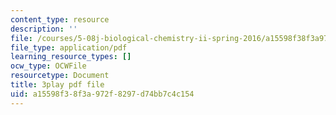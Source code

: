 ```yaml
---
content_type: resource
description: ''
file: /courses/5-08j-biological-chemistry-ii-spring-2016/a15598f38f3a972f8297d74bb7c4c154_HOXw6_ztAqQ.pdf
file_type: application/pdf
learning_resource_types: []
ocw_type: OCWFile
resourcetype: Document
title: 3play pdf file
uid: a15598f3-8f3a-972f-8297-d74bb7c4c154
---
```

